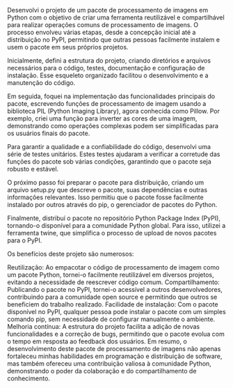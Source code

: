 Desenvolvi o projeto de um pacote de processamento de imagens em Python com o objetivo de criar uma ferramenta reutilizável e compartilhável para realizar operações comuns de processamento de imagens. O processo envolveu várias etapas, desde a concepção inicial até a distribuição no PyPI, permitindo que outras pessoas facilmente instalem e usem o pacote em seus próprios projetos.

Inicialmente, defini a estrutura do projeto, criando diretórios e arquivos necessários para o código, testes, documentação e configuração de instalação. Esse esqueleto organizado facilitou o desenvolvimento e a manutenção do código.

Em seguida, foquei na implementação das funcionalidades principais do pacote, escrevendo funções de processamento de imagem usando a biblioteca PIL (Python Imaging Library), agora conhecida como Pillow. Por exemplo, criei uma função para inverter as cores de uma imagem, demonstrando como operações complexas podem ser simplificadas para os usuários finais do pacote.

Para garantir a qualidade e a confiabilidade do código, desenvolvi uma série de testes unitários. Estes testes ajudaram a verificar a corretude das funções do pacote sob várias condições, garantindo que o pacote seja robusto e estável.

O próximo passo foi preparar o pacote para distribuição, criando um arquivo setup.py que descreve o pacote, suas dependências e outras informações relevantes. Isso permitiu que o pacote fosse facilmente instalado por outros através do pip, o gerenciador de pacotes do Python.

Finalmente, distribuí o pacote no repositório Python Package Index (PyPI), tornando-o disponível para a comunidade Python global. Para isso, utilizei a ferramenta twine, que simplifica o processo de upload de novos pacotes para o PyPI.

Os benefícios deste projeto são numerosos:

Reutilização: Ao empacotar o código de processamento de imagem como um pacote Python, tornei-o facilmente reutilizável em diversos projetos, evitando a necessidade de reescrever código comum.
Compartilhamento: Publicando o pacote no PyPI, tornei-o acessível a outros desenvolvedores, contribuindo para a comunidade open source e permitindo que outros se beneficiem do trabalho realizado.
Facilidade de instalação: Com o pacote disponível no PyPI, qualquer pessoa pode instalar o pacote com um simples comando pip, sem necessidade de configurar manualmente o ambiente.
Melhoria contínua: A estrutura do projeto facilita a adição de novas funcionalidades e a correção de bugs, permitindo que o pacote evolua com o tempo em resposta ao feedback dos usuários.
Em resumo, o desenvolvimento deste pacote de processamento de imagens não apenas fortaleceu minhas habilidades em programação e distribuição de software, mas também ofereceu uma contribuição valiosa à comunidade Python, demonstrando o poder da colaboração e do compartilhamento de conhecimento.
